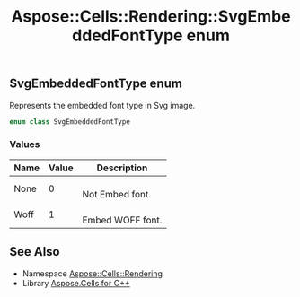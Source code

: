 ﻿---
title: Aspose::Cells::Rendering::SvgEmbeddedFontType enum
linktitle: SvgEmbeddedFontType
second_title: Aspose.Cells for C++ API Reference
description: 'Aspose::Cells::Rendering::SvgEmbeddedFontType enum. Represents the embedded font type in Svg image in C++.'
type: docs
weight: 2700
url: /cpp/aspose.cells.rendering/svgembeddedfonttype/
---
## SvgEmbeddedFontType enum


Represents the embedded font type in Svg image.

```cpp
enum class SvgEmbeddedFontType
```

### Values

| Name | Value | Description |
| --- | --- | --- |
| None | 0 | <br>Not Embed font. |
| Woff | 1 | <br>Embed WOFF font. |

## See Also

* Namespace [Aspose::Cells::Rendering](../)
* Library [Aspose.Cells for C++](../../)

